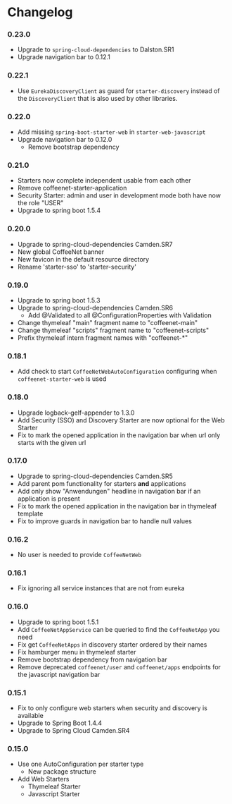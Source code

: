 # Changelog 

### 0.23.0
* Upgrade to `spring-cloud-dependencies` to Dalston.SR1
* Upgrade navigation bar to 0.12.1

### 0.22.1
* Use `EurekaDiscoveryClient` as guard for `starter-discovery`
  instead of the `DiscoveryClient` that is also used by other libraries.

### 0.22.0
* Add missing `spring-boot-starter-web` in `starter-web-javascript`
* Upgrade navigation bar to 0.12.0
  * Remove bootstrap dependency

### 0.21.0
* Starters now complete independent usable from each other
* Remove coffeenet-starter-application
* Security Starter: admin and user in development mode both have now the role "USER"
* Upgrade to spring boot 1.5.4

### 0.20.0
* Upgrade to spring-cloud-dependencies Camden.SR7
* New global CoffeeNet banner
* New favicon in the default resource directory
* Rename 'starter-sso' to 'starter-security'

### 0.19.0
* Upgrade to spring boot 1.5.3
* Upgrade to spring-cloud-dependencies Camden.SR6
  * Add @Validated to all @ConfigurationProperties with Validation
* Change thymeleaf "main" fragment name to "coffeenet-main"
* Change thymeleaf "scripts" fragment name to "coffeenet-scripts"
* Prefix thymeleaf intern fragment names with "coffeenet-*"

### 0.18.1
* Add check to start `CoffeeNetWebAutoConfiguration` configuring when `coffeenet-starter-web` is used

### 0.18.0
* Upgrade logback-gelf-appender to 1.3.0
* Add Security (SSO) and Discovery Starter are now optional for the Web Starter
* Fix to mark the opened application in the navigation bar when url only starts with the given url

### 0.17.0
* Upgrade to spring-cloud-dependencies Camden.SR5
* Add parent pom functionality for starters **and** applications
* Add only show "Anwendungen" headline in navigation bar if an application is present
* Fix to mark the opened application in the navigation bar in thymeleaf template
* Fix to improve guards in navigation bar to handle null values

### 0.16.2
* No user is needed to provide `CoffeeNetWeb`

### 0.16.1
* Fix ignoring all service instances that are not from eureka

### 0.16.0
* Upgrade to spring boot 1.5.1
* Add `CoffeeNetAppService` can be queried to find the `CoffeeNetApp` you need
* Fix get `CoffeeNetApps` in discovery starter ordered by their names
* Fix hamburger menu in thymeleaf starter
* Remove bootstrap dependency from navigation bar
* Remove deprecated `coffeenet/user` and `coffeenet/apps` endpoints for the javascript navigation bar


### 0.15.1
* Fix to only configure web starters when security and discovery is available
* Upgrade to Spring Boot 1.4.4
* Upgrade to Spring Cloud Camden.SR4

### 0.15.0
* Use one AutoConfiguration per starter type
  * New package structure
* Add Web Starters
  * Thymeleaf Starter
  * Javascript Starter
